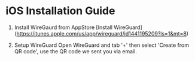 # iOS Installation Guide

1. Install WireGaurd from AppStore 
[Install WireGuard] (https://itunes.apple.com/us/app/wireguard/id1441195209?ls=1&mt=8)

2. Setup WireGuard 
Open WireGuard and tab '+' then select 'Create from QR code', use the QR code we sent you via email.
